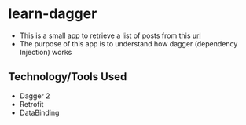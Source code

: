 # learn-dagger

- This is a small app to retrieve a list of posts from this [url](https://jsonplaceholder.typicode.com/posts)
- The purpose of this app is to understand how dagger (dependency Injection) works


## Technology/Tools Used
- Dagger 2
- Retrofit
- DataBinding
